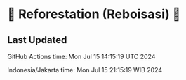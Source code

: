 
# 🌳 Reforestation (Reboisasi) 🌲

## Last Updated

GitHub Actions time: Mon Jul 15 14:15:19 UTC 2024

Indonesia/Jakarta time: Mon Jul 15 21:15:19 WIB 2024
